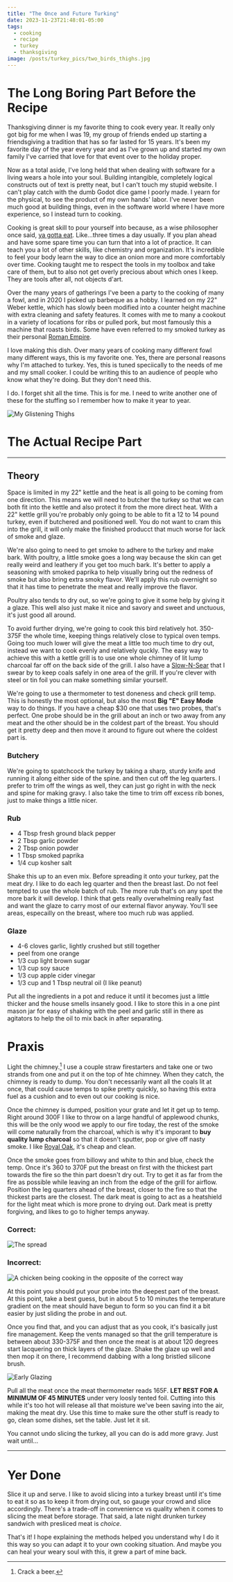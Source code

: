 ```yaml
---
title: "The Once and Future Turking"
date: 2023-11-23T21:48:01-05:00
tags:
  - cooking
  - recipe
  - turkey
  - thanksgiving
image: /posts/turkey_pics/two_birds_thighs.jpg
---
```

# The Long Boring Part Before the Recipe
Thanksgiving dinner is my favorite thing to cook every year. It really only got big for me when I was 19, my group of friends ended up starting a friendsgiving a tradition that has so far lasted for 15 years. It's been my favorite day of the year every year and as I've grown up and started my own family I've carried that love for that event over to the holiday proper. 

Now as a total aside, I've long held that when dealing with software for a living wears a hole into your soul. Building intangible, completely logical constructs out of text is pretty neat, but I can't touch my stupid website. I can't play catch with the dumb Godot dice game I poorly made. I yearn for the physical, to see the product of my own hands' labor. I've never been much good at building things, even in the software world where I have more experience, so I instead turn to cooking.

Cooking is great skill to pour yourself into because, as a wise philosopher once said, [ya gotta eat](https://youtu.be/aklwE3zdG14). Like...three times a day usually. If you plan ahead and have some spare time you can turn that into a lot of practice. It can teach you a lot of other skills, like chemistry and organization. It's incredible to feel your body learn the way to dice an onion more and more comfortably over time. Cooking taught me to respect the tools in my toolbox and take care of them, but to also not get overly precious about which ones I keep. They are tools after all, not objects d'art.

Over the many years of gatherings I've been a party to the cooking of many a fowl, and in 2020 I picked up barbeque as a hobby. I learned on my 22" Weber kettle, which has slowly been modified into a counter height machine with extra cleaning and safety features. It comes with me to many a cookout in a variety of locations for ribs or pulled pork, but most famously this a machine that roasts birds. Some have even referred to my smoked turkey as their personal [Roman Empire](https://knowyourmeme.com/memes/how-often-do-you-think-about-the-roman-empire).

I love making this dish. Over many years of cooking many different fowl many different ways, this is my favorite one. Yes, there are personal reasons why I'm attached to turkey. Yes, this is tuned speciically to the needs of me and my small cooker. I could be writing this to an audience of people who know what they're doing. But they don't need this. 

I do. I forget shit all the time. This is for me. I need to write another one of these for the stuffing so I remember how to make it year to year.

![My Glistening Thighs](/posts/turkey_pics/two_birds.jpg "The result of this method for a group using 2 grills")
# The Actual Recipe Part 
---
## Theory
Space is limited in my 22" kettle and the heat is all going to be coming from one direction. This means we will need to butcher the turkey so that we can both fit into the kettle and also protect it from the more direct heat. With a  22" kettle grill you're probably only going to be able to fit a 12 to 14 pound turkey, even if butchered and positioned well. You do not want to cram this into the grill, it will only make the finished producct that much worse for lack of smoke and glaze.

We're also going to need to get smoke to adhere to the turkey and make bark. With poultry, a little smoke goes a long way because the skin can get really weird and leathery if you get too much bark. It's better to apply a seasoning with smoked paprika to help visually bring out the redness of smoke but also bring extra smoky flavor. We'll apply this rub overnight so that it has time to penetrate the meat and really improve the flavor.

Poultry also tends to dry out, so we're going to give it some help by giving it a glaze. This well also just make it nice and savory and sweet and unctuous, it's just good all around.

To avoid further drying, we're going to cook this bird relatively hot. 350-375F the whole time, keeping things relatively close to typical oven temps. Going too much lower will give the meat a little too much time to dry out, instead we want to cook evenly and relatively quckly. The easy way to achieve this with a kettle grill is to use one whole chimney of lit lump charcoal far off on the back side of the grill. I also have a [Slow-N-Sear](https://snsgrills.com/collections/slow-n-sear) that I swear by to keep coals safely in one area of the grill. If you're clever with steel or tin foil you can make something similar yourself.

We're going to use a thermometer to test doneness and check grill temp. This is honestly the most optional, but also the most __Big "E" Easy Mode__ way to do things. If you have a cheap $30 one that uses two probes, that's perfect. One probe should be in the grill about an inch or two away from any meat and the other should be in the coldest part of the breast. You should get it pretty deep and then move it around to figure out where the coldest part is.

### Butchery
We're going to spatchcock the turkey by taking a sharp, sturdy knife and running it along either side of the spine. and then cut off the leg quarters. I prefer to trim off the wings as well, they can just go right in with the neck and spine for making gravy. I also take the time to trim off excess rib bones, just to make things a little nicer.

### Rub
- 4 Tbsp fresh ground black pepper
- 2 Tbsp garlic powder
- 2 Tbsp onion powder
- 1 Tbsp smoked paprika
- 1/4 cup kosher salt

Shake this up to an even mix. Before spreading it onto your turkey, pat the meat dry. I like to do each leg quarter and then the breast last. Do not feel tempted to use the whole batch of rub. The more rub that's on any spot the more bark it will develop. I think that gets really overwhelming really fast and want the glaze to carry most of our external flavor anyway. You'll see areas, especailly on the breast, where too much rub was applied.

### Glaze
- 4-6 cloves garlic, lightly crushed but still together
- peel from one orange
- 1/3 cup light brown sugar
- 1/3 cup soy sauce
- 1/3 cup apple cider vinegar
- 1/3 cup and 1 Tbsp neutral oil (I like peanut)

Put all the ingredients in a pot and reduce it until it becomes just a little thicker and the house smells insanely good. I like to store this in a one pint mason jar for easy of shaking with the peel and garlic still in there as agitators to help the oil to mix back in after separating.

# Praxis
Light the chimney.[^1] I use a couple straw firestarters and take one or two strands from one and put it on the top of hte chimney. When they catch, the chimney is ready to dump. You don't necessarily want all the coals lit at once, that could cause temps to spike pretty quickly, so having this extra fuel as a cushion and to even out our cooking is nice.

Once the chimney is dumped, position your grate and let it get up to temp. Right around 300F I like to throw on a large handful of applewood chunks, this will be the only wood we apply to our fire today, the rest of the smoke will come naturally from the charcoal, which is why it's imporant to __buy quality lump charcoal__ so that it doesn't sputter, pop or give off nasty smoke. I like [Royal Oak](https://www.royaloak.com/products/hardwood-lump-charcoal/), it's cheap and clean. 

Once the smoke goes from billowy and white to thin and blue, check the temp. Once it's 360 to 370F put the breast on first with the thickest part towards the fire so the thin part doesn't dry out. Try to get it as far from the fire as possible while leaving an inch from the edge of the grill for airflow. Position the leg quarters ahead of the breast, closer to the fire so that the thickest parts are the closest. The dark meat is going to act as a heatshield for the light meat which is more prone to drying out. Dark meat is pretty forgiving, and likes to go to higher temps anyway.

### Correct:
![The spread](/posts/turkey_pics/one_bird_orientation.jpg "A late cook picture showing the orientation as well as safety precautions aka the hose.")

### Incorrect:
![A chicken being cooking in the opposite of the correct way](/posts/turkey_pics/one_chicken_wrong.jpg "A chicken undergoing a test run to this method, but oriented super backwards.")

At this point you should put your probe into the deepest part of the breast. At this point, take a best guess, but in about 5 to 10 minutes the temperature gradient on the meat should have begun to form so you can find it a bit easier by just sliding the probe in and out.

Once you find that, and you can adjust that as you cook, it's basically just fire management. Keep the vents managed so that the grill temperature is between about 330-375F and then once the meat is at about 120 degrees start lacquering on thick layers of the glaze. Shake the glaze up well and then mop it on there, I recommend dabbing with a long bristled silicone brush. 

![Early Glazing](/posts/turkey_pics/one_bird_early_glazing.jpg "Early into the glazing process, only one layer in and the effect is dramatic.")

Pull all the meat once the meat thermometer reads 165F. __LET REST FOR A MINIMUM OF 45 MINUTES__ under very loosly tented foil. Cutting into this while it's too hot will release all that moisture we've been saving into the air, making the meat dry. Use this time to make sure the other stuff is ready to go, clean some dishes, set the table. Just let it sit.

You cannot undo slicing the turkey, all you can do is add more gravy. Just wait until...

---

# Yer Done

Slice it up and serve. I like to avoid slicing into a turkey breast until it's time to eat it so as to keep it from drying out, so gauge your crowd and slice accordingly. There's a trade-off in convenience vs quality when it comes to slicing the meat before storage. That said, a late night drunken turkey sandwich with presliced meat is *choice*.

That's it! I hope explaining the methods helped you understand why I do it this way so you can adapt it to your own cooking situation. And maybe you can heal your weary soul with this, it grew a part of mine back.

[^1]: Crack a beer.
